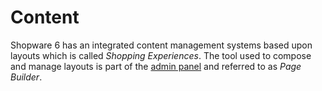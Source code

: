 # Content

Shopware 6 has an integrated content management systems based upon layouts which is called _Shopping Experiences_. The tool used to compose and manage layouts is part of the [admin panel](../../framework/architecture/administration-concept.md) and referred to as _Page Builder_.

<PageRef page="shopping-experiences-cms" />
